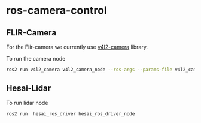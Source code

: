 # ros-camera-control

## FLIR-Camera
For the Flir-camera we currently use [v4l2-camera](https://gitlab.com/boldhearts/ros2_v4l2_camera) library.

To run the camera node
```bash
ros2 run v4l2_camera v4l2_camera_node --ros-args --params-file v4l2_camera/v4l2_params.yaml
```

## Hesai-Lidar
To run lidar node 
```
ros2 run  hesai_ros_driver hesai_ros_driver_node
```
